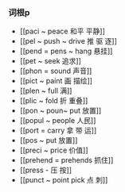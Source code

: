 ### 词根p
- [[paci ~ peace 和平 平静]]
- [[pel ~ push  ~ drive 推 驱 逐]]
- [[pend = pens ~ hang 悬挂]]
- [[pet  ~ seek 追求]]
- [[phon = sound 声音]]
- [[pict ~ paint 画 描绘]]
- [[plen ~ full  满]]
- [[plic ~ fold 折  重叠]]
- [[pon ~ poun~ put 放置]]
- [[popul ~ people 人民]]
- [[port = carry 拿 带 运]]
- [[pos ~ put 放置]]
- [[preci ~ price 价值]]
- [[prehend = prehends 抓住]]
- [[press - 压 按]]
- [[punct ~ point pick 点 刺]]